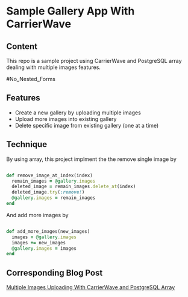 # Sample Gallery App With CarrierWave

## Content 

This repo is a sample project using CarrierWave and PostgreSQL array dealing with multiple images features. 

\#No_Nested_Forms

## Features 
* Create a new gallery by uploading multiple images
* Upload more images into existing gallery
* Delete specific image from existing gallery (one at a time)

## Technique 

By using array, this project implment the the remove single image by 


``` ruby

def remove_image_at_index(index)
  remain_images = @gallery.images
  deleted_image = remain_images.delete_at(index)
  deleted_image.try(:remove!)
  @gallery.images = remain_images
end

```

And add more images by 


``` ruby 

def add_more_images(new_images)
  images = @gallery.images
  images += new_images
  @gallery.images = images
end

```

## Corresponding Blog Post

[Multiple Images Uploading With CarrierWave and PostgreSQL Array](http://bobintornado.github.io/rails/2015/12/29/Multiple-Images-Uploading-With-CarrierWave-and-PostgreSQL-Array.html)
